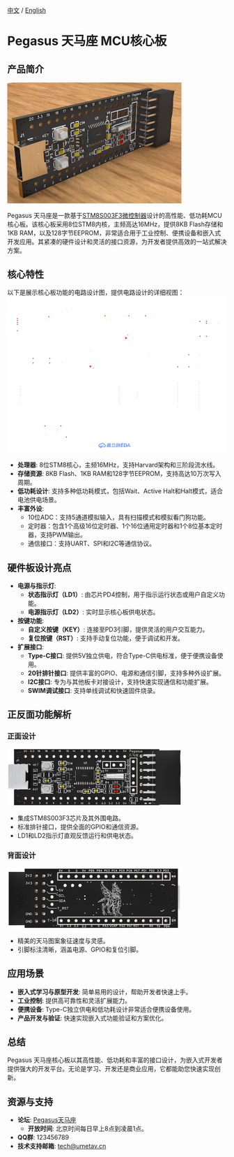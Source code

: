[中文](https://github.com/WeCanSTU/Pegasus/blob/main/README_CN.md) / [English](https://github.com/WeCanSTU/Pegasus/blob/main/README.md)

# Pegasus 天马座 MCU核心板

## 产品简介
<img src="./resources/overview.png" alt="整体外观" width="400"/>

Pegasus 天马座是一款基于[STM8S003F3微控制器](https://www.st.com/en/microcontrollers-microprocessors/stm8s003f3.html)设计的高性能、低功耗MCU核心板。该核心板采用8位STM8内核，主频高达16MHz，提供8KB Flash存储和1KB RAM，以及128字节EEPROM，非常适合用于工业控制、便携设备和嵌入式开发应用。其紧凑的硬件设计和灵活的接口资源，为开发者提供高效的一站式解决方案。

## 核心特性
以下是展示核心板功能的电路设计图，提供电路设计的详细视图：
<img src="./hardware/Pegasus_SCH.svg" alt="原理图" width="600"/>
- **处理器**: 8位STM8核心，主频16MHz，支持Harvard架构和三阶段流水线。
- **存储资源**: 8KB Flash、1KB RAM和128字节EEPROM，支持高达10万次写入周期。
- **低功耗设计**: 支持多种低功耗模式，包括Wait、Active Halt和Halt模式，适合电池供电场景。
- **丰富外设**:
  - 10位ADC：支持5通道模拟输入，具有扫描模式和模拟看门狗功能。
  - 定时器：包含1个高级16位定时器、1个16位通用定时器和1个8位基本定时器，支持PWM输出。
  - 通信接口：支持UART、SPI和I2C等通信协议。

## 硬件板设计亮点

- **电源与指示灯**:
  - **状态指示灯（LD1）**: 由芯片PD4控制，用于指示运行状态或用户自定义功能。
  - **电源指示灯（LD2）**: 实时显示核心板供电状态。
- **按键功能**:
  - **自定义按键（KEY）**: 连接至PD3引脚，提供灵活的用户交互能力。
  - **复位按键（RST）**: 支持手动复位功能，便于调试和开发。
- **扩展接口**:
  - **Type-C接口**: 提供5V独立供电，符合Type-C供电标准，便于便携设备使用。
  - **20针排针接口**: 提供丰富的GPIO、电源和通信引脚，支持多种外设扩展。
  - **I2C接口**: 专为与其他板卡对接设计，支持快速实现通信和功能扩展。
  - **SWIM调试接口**: 支持单线调试和快速固件烧录。

## 正反面功能解析

### 正面设计
<img src="./resources/front.png" alt="正面设计" width="400"/>

- 集成STM8S003F3芯片及其外围电路。
- 标准排针接口，提供全面的GPIO和通信资源。
- LD1和LD2指示灯直观反馈运行和供电状态。

### 背面设计
<img src="./resources/back.png" alt="背面设计" width="400"/>

- 精美的天马图案象征速度与灵感。
- 引脚标注清晰，涵盖电源、GPIO和复位引脚。

## 应用场景

- **嵌入式学习与原型开发**: 简单易用的设计，帮助开发者快速上手。
- **工业控制**: 提供高可靠性和灵活扩展能力。
- **便携设备**: Type-C独立供电和低功耗设计非常适合便携设备使用。
- **产品开发与验证**: 快速实现嵌入式功能验证和方案优化。

## 总结

Pegasus 天马座核心板以其高性能、低功耗和丰富的接口设计，为嵌入式开发者提供强大的开发平台。无论是学习、开发还是商业应用，它都能助您快速实现创新。

## 资源与支持

- **论坛**: [Pegasus天马座](https://forum.umetav.cn/t/pegasus)  
  - **开放时间**: 北京时间每日早上8点到凌晨1点。
- **QQ群**: 123456789
- **技术支持邮箱**: [tech@umetav.cn](mailto:tech@umetav.cn)